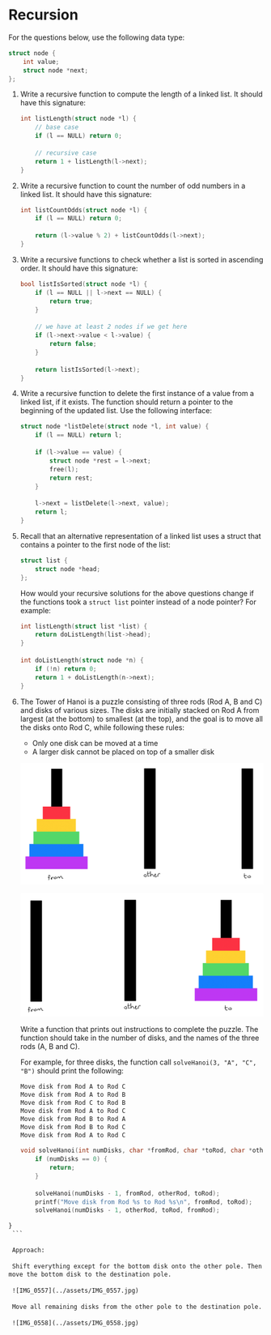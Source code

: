 # Recursion

For the questions below, use the following data type:

```c
struct node {
    int value;
    struct node *next;
};
```

1.  Write a recursive function to compute the length of a linked list. It should have this signature:

    ```c
    int listLength(struct node *l) {
        // base case
        if (l == NULL) return 0;
        
        // recursive case
        return 1 + listLength(l->next);
    }
    ```
    
2.  Write a recursive function to count the number of odd numbers in a linked list. It should have this signature:

    ```c
    int listCountOdds(struct node *l) {
        if (l == NULL) return 0;
    
        return (l->value % 2) + listCountOdds(l->next);
    }
    ```
    
3.  Write a recursive functions to check whether a list is sorted in ascending order. It should have this signature:

    ```c
    bool listIsSorted(struct node *l) {
        if (l == NULL || l->next == NULL) {
            return true;
        }
    
        // we have at least 2 nodes if we get here
        if (l->next->value < l->value) {
            return false;
        }
        
        return listIsSorted(l->next);
    }
    ```
    
4.  Write a recursive function to delete the first instance of a value from a linked list, if it exists. The function should return a pointer to the beginning of the updated list. Use the following interface:

    ```c
    struct node *listDelete(struct node *l, int value) {
        if (l == NULL) return l;
        
        if (l->value == value) {
            struct node *rest = l->next;
            free(l);
            return rest;
        }
        
        l->next = listDelete(l->next, value);
        return l;
    }
    ```
    
5.  Recall that an alternative representation of a linked list uses a struct that contains a pointer to the first node of the list:

    ```c
    struct list {
        struct node *head;
    };
    ```

    How would your recursive solutions for the above questions change if the functions took a `struct list` pointer instead of a node pointer? For example:

    ```c
    int listLength(struct list *list) {
        return doListLength(list->head);
    }
    
    int doListLength(struct node *n) {
        if (!n) return 0;
        return 1 + doListLength(n->next);
    }
    ```
    
6.   The Tower of Hanoi is a puzzle consisting of three rods (Rod A, B and C) and disks of various sizes. The disks are initially stacked on Rod A from largest (at the bottom) to smallest (at the top), and the goal is to move all the disks onto Rod C, while following these rules:

     -   Only one disk can be moved at a time
     -   A larger disk cannot be placed on top of a smaller disk

     ![IMG_0555](../assets/IMG_0555.jpg)

     ![IMG_0556](../assets/IMG_0556.jpg)
     
     Write a function that prints out instructions to complete the puzzle. The function should take in the number of disks, and the names of the three rods (A, B and C).
     
     For example, for three disks, the function call `solveHanoi(3, "A", "C", "B")` should print the following:

     ```
     Move disk from Rod A to Rod C
     Move disk from Rod A to Rod B
     Move disk from Rod C to Rod B
     Move disk from Rod A to Rod C
     Move disk from Rod B to Rod A
     Move disk from Rod B to Rod C
     Move disk from Rod A to Rod C
     ```

     ```c
     void solveHanoi(int numDisks, char *fromRod, char *toRod, char *otherRod) {
         if (numDisks == 0) {
             return;
         }

         solveHanoi(numDisks - 1, fromRod, otherRod, toRod);
         printf("Move disk from Rod %s to Rod %s\n", fromRod, toRod);
         solveHanoi(numDisks - 1, otherRod, toRod, fromRod);
    }
     ```
    
     Approach:
    
     Shift everything except for the bottom disk onto the other pole. Then move the bottom disk to the destination pole.
    
     ![IMG_0557](../assets/IMG_0557.jpg)
    
     Move all remaining disks from the other pole to the destination pole.
    
     ![IMG_0558](../assets/IMG_0558.jpg)

